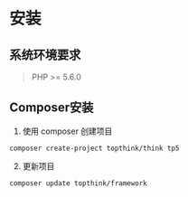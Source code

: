 # 安装

## 系统环境要求

 > PHP >= 5.6.0

## Composer安装

1. 使用 composer 创建项目

```
composer create-project topthink/think tp5
```

2. 更新项目

```
composer update topthink/framework
```